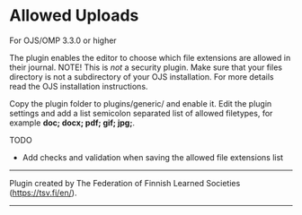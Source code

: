 Allowed Uploads
===============

For OJS/OMP 3.3.0 or higher

The plugin enables the editor to choose which file extensions are allowed in their journal. NOTE! This is *not* a security plugin. Make sure that your files directory is not a subdirectory of your OJS installation. For more details read the OJS installation instructions.

Copy the plugin folder to plugins/generic/ and enable it. Edit the plugin settings and add a list semicolon separated list of allowed filetypes, for example **doc; docx; pdf; gif; jpg;**.


TODO
- Add checks and validation when saving the allowed file extensions list

***
Plugin created by The Federation of Finnish Learned Societies (https://tsv.fi/en/).
***